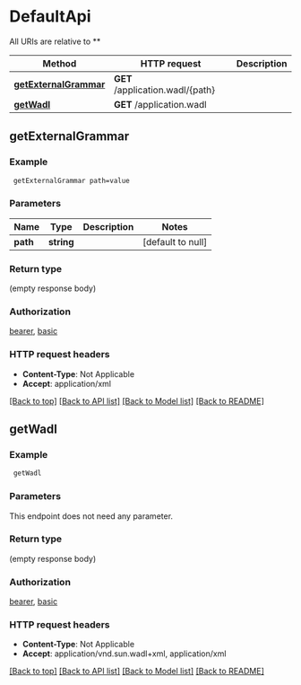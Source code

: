 # DefaultApi

All URIs are relative to **

Method | HTTP request | Description
------------- | ------------- | -------------
[**getExternalGrammar**](DefaultApi.md#getExternalGrammar) | **GET** /application.wadl/{path} | 
[**getWadl**](DefaultApi.md#getWadl) | **GET** /application.wadl | 



## getExternalGrammar



### Example

```bash
 getExternalGrammar path=value
```

### Parameters


Name | Type | Description  | Notes
------------- | ------------- | ------------- | -------------
 **path** | **string** |  | [default to null]

### Return type

(empty response body)

### Authorization

[bearer](../README.md#bearer), [basic](../README.md#basic)

### HTTP request headers

- **Content-Type**: Not Applicable
- **Accept**: application/xml

[[Back to top]](#) [[Back to API list]](../README.md#documentation-for-api-endpoints) [[Back to Model list]](../README.md#documentation-for-models) [[Back to README]](../README.md)


## getWadl



### Example

```bash
 getWadl
```

### Parameters

This endpoint does not need any parameter.

### Return type

(empty response body)

### Authorization

[bearer](../README.md#bearer), [basic](../README.md#basic)

### HTTP request headers

- **Content-Type**: Not Applicable
- **Accept**: application/vnd.sun.wadl+xml, application/xml

[[Back to top]](#) [[Back to API list]](../README.md#documentation-for-api-endpoints) [[Back to Model list]](../README.md#documentation-for-models) [[Back to README]](../README.md)

